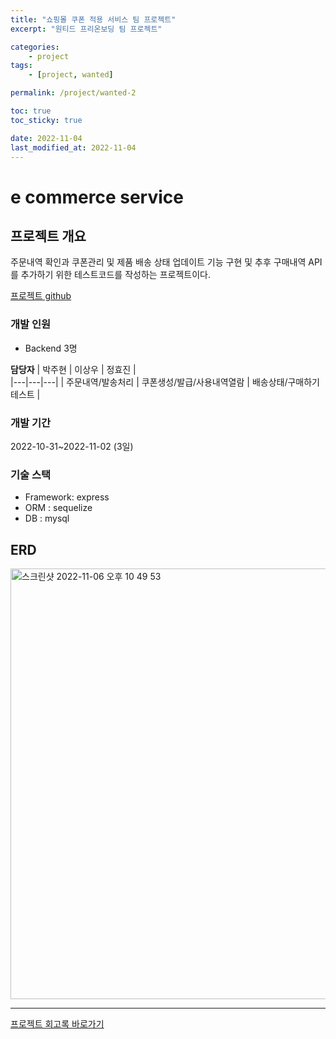 ```yaml
---
title: "쇼핑몰 쿠폰 적용 서비스 팀 프로젝트"
excerpt: "원티드 프리온보딩 팀 프로젝트"

categories:
    - project
tags:
    - [project, wanted]

permalink: /project/wanted-2

toc: true
toc_sticky: true

date: 2022-11-04
last_modified_at: 2022-11-04
---
```


# e commerce service

## 프로젝트 개요

주문내역 확인과 쿠폰관리 및 제품 배송 상태 업데이트 기능 구현 및 추후 구매내역 API를 추가하기 위한 테스트코드를 작성하는 프로젝트이다.

[프로젝트 github](https://github.com/PreOnboarding-Team-F/e_commerce_management)

### 개발 인원
- Backend 3명

**담당자**
| 박주현  | 이상우 | 정효진 |  
|---|---|---|
| 주문내역/발송처리 | 쿠폰생성/발급/사용내역열람 | 배송상태/구매하기 테스트 |  

### 개발 기간
2022-10-31~2022-11-02 (3일)

### 기술 스택
- Framework: express
- ORM : sequelize
- DB : mysql

## ERD
<img width="689" alt="스크린샷 2022-11-06 오후 10 49 53" src="https://user-images.githubusercontent.com/70467297/200174677-8f99e4aa-3cdb-4377-80df-546ec001e17c.png">

---

[프로젝트 회고록 바로가기](https://sangwoo.dev/memoir/15)